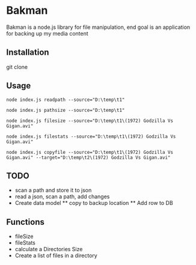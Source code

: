 # Bakman

Bakman is a node.js library for file manipulation, end goal is an application for backing up my media content

## Installation

git clone 

## Usage
`node index.js readpath --source="D:\temp\t1"`

`node index.js pathsize --source="D:\temp\t1"`

`node index.js filesize --source="D:\temp\t1\(1972) Godzilla Vs Gigan.avi"`

`node index.js filestats --source="D:\temp\t1\(1972) Godzilla Vs Gigan.avi"`

`node index.js copyfile --source="D:\temp\t1\(1972) Godzilla Vs Gigan.avi" --target="D:\temp\t2\(1972) Godzilla Vs Gigan.avi"`


## TODO
* scan a path and store it to json
* read a json, scan a path, add changes
* Create data model
** copy to backup location
** Add row to DB

## Functions
* fileSize
* fileStats
* calculate a Directories Size
* Create a list of files in a directory


